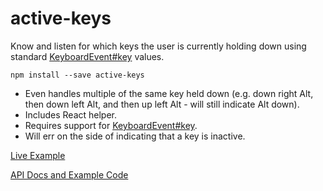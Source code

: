 <!--
TODO: update repo description and URL, get pages turned on. index for pages? GIF
TODO: replace docs/ URLs with GH pages links
-->

# active-keys

Know and listen for which keys the user is currently holding down using standard [KeyboardEvent#key](https://developer.mozilla.org/en-US/docs/Web/API/KeyboardEvent/key) values.

`npm install --save active-keys`

- Even handles multiple of the same key held down (e.g. down right Alt, then down left Alt, and then up left Alt - will still indicate Alt down).
- Includes React helper.
- Requires support for [KeyboardEvent#key](https://developer.mozilla.org/en-US/docs/Web/API/KeyboardEvent/key). 
- Will err on the side of indicating that a key is inactive.

[Live Example](docs/index.html)

[API Docs and Example Code](docs/api/)
